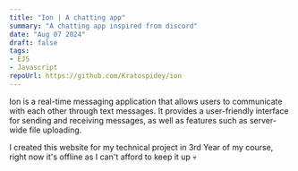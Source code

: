 ```yaml
---
title: "Ion | A chatting app"
summary: "A chatting app inspired from discord"
date: "Aug 07 2024"
draft: false
tags:
- EJS
- Javascript
repoUrl: https://github.com/Kratospidey/ion
---
```


Ion is a real-time messaging application that allows users to communicate with each other through text messages. It provides a user-friendly interface for sending and receiving messages, as well as features such as server-wide file uploading.

I created this website for my technical project in 3rd Year of my course, right now it's offline as I can't afford to keep it up 💀
